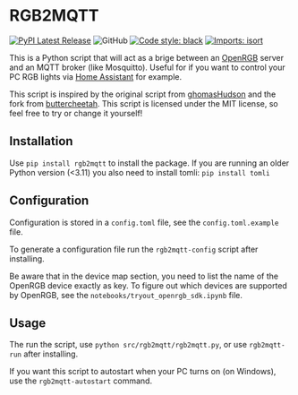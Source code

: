 # RGB2MQTT

[![PyPI Latest Release](https://img.shields.io/pypi/v/rgb2mqtt.svg)](https://pypi.org/project/rgb2mqtt/)
![GitHub](https://img.shields.io/github/license/rubenpeters91/rgb2mqtt)
[![Code style: black](https://img.shields.io/badge/code%20style-black-000000.svg)](https://github.com/psf/black)
[![Imports: isort](https://img.shields.io/badge/%20imports-isort-%231674b1?style=flat&labelColor=ef8336)](https://pycqa.github.io/isort/)

This is a Python script that will act as a brige between an [OpenRGB](https://openrgb.org/) server and an MQTT broker (like Mosquitto).
Useful for if you want to control your PC RGB lights via [Home Assistant](https://www.home-assistant.io/) for example.

This script is inspired by the original script from [ghomasHudson](https://gist.github.com/ghomasHudson/7cc24aa187e8141003073e36e068a5a2) and the fork from [buttercheetah](https://gist.github.com/buttercheetah/6cf0c81a5a45404f00736f4ce52aaf97).
This script is licensed under the MIT license, so feel free to try or change it yourself!

## Installation

Use `pip install rgb2mqtt` to install the package.
If you are running an older Python version (<3.11) you also need to install tomli: `pip install tomli`

## Configuration

Configuration is stored in a `config.toml` file, see the `config.toml.example` file.

To generate a configuration file run the `rgb2mqtt-config` script after installing.

Be aware that in the device map section, you need to list the name of the OpenRGB device exactly as key.
To figure out which devices are supported by OpenRGB, see the `notebooks/tryout_openrgb_sdk.ipynb` file.

## Usage

The run the script, use `python src/rgb2mqtt/rgb2mqtt.py`, or use `rgb2mqtt-run` after installing.

If you want this script to autostart when your PC turns on (on Windows), use the `rgb2mqtt-autostart` command.
